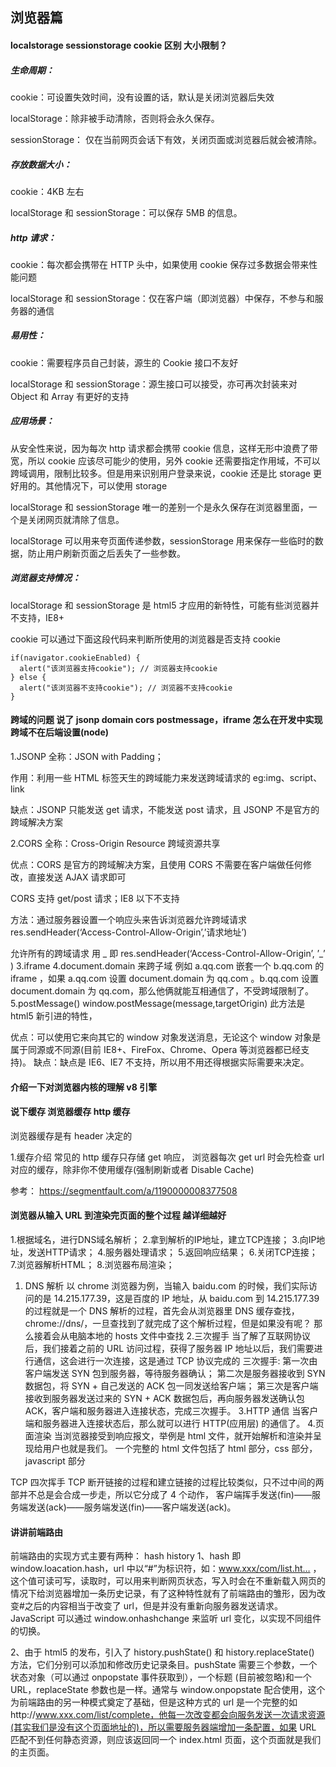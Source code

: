 ## 浏览器篇

#### localstorage sessionstorage cookie 区别 大小限制？

##### 生命周期：

cookie：可设置失效时间，没有设置的话，默认是关闭浏览器后失效

localStorage：除非被手动清除，否则将会永久保存。

sessionStorage： 仅在当前网页会话下有效，关闭页面或浏览器后就会被清除。

##### 存放数据大小：

cookie：4KB 左右

localStorage 和 sessionStorage：可以保存 5MB 的信息。

##### http 请求：

cookie：每次都会携带在 HTTP 头中，如果使用 cookie 保存过多数据会带来性能问题

localStorage 和 sessionStorage：仅在客户端（即浏览器）中保存，不参与和服务器的通信

##### 易用性：

cookie：需要程序员自己封装，源生的 Cookie 接口不友好

localStorage 和 sessionStorage：源生接口可以接受，亦可再次封装来对 Object 和 Array 有更好的支持

##### 应用场景：

从安全性来说，因为每次 http 请求都会携带 cookie 信息，这样无形中浪费了带宽，所以 cookie 应该尽可能少的使用，另外 cookie 还需要指定作用域，不可以跨域调用，限制比较多。但是用来识别用户登录来说，cookie 还是比 storage 更好用的。其他情况下，可以使用 storage

localStorage 和 sessionStorage 唯一的差别一个是永久保存在浏览器里面，一个是关闭网页就清除了信息。

localStorage 可以用来夸页面传递参数，sessionStorage 用来保存一些临时的数据，防止用户刷新页面之后丢失了一些参数。

##### 浏览器支持情况：

localStorage 和 sessionStorage 是 html5 才应用的新特性，可能有些浏览器并不支持，IE8+

cookie 可以通过下面这段代码来判断所使用的浏览器是否支持 cookie

```
if(navigator.cookieEnabled) {
  alert("该浏览器支持cookie"); // 浏览器支持cookie
} else {
  alert("该浏览器不支持cookie"); // 浏览器不支持cookie
}

```

#### 跨域的问题 说了 jsonp domain cors postmessage，iframe 怎么在开发中实现跨域不在后端设置(node)

1.JSONP
全称：JSON with Padding；

作用：利用一些 HTML 标签天生的跨域能力来发送跨域请求的 eg:img、script、link

缺点：JSONP 只能发送 get 请求，不能发送 post 请求，且 JSONP 不是官方的跨域解决方案

2.CORS
全称：Cross-Origin Resource 跨域资源共享

优点：CORS 是官方的跨域解决方案，且使用 CORS 不需要在客户端做任何修改，直接发送 AJAX 请求即可

CORS 支持 get/post 请求；IE8 以下不支持

方法：通过服务器设置一个响应头来告诉浏览器允许跨域请求
res.sendHeader(‘Access-Control-Allow-Origin’,’请求地址’)

允许所有的跨域请求 用 _ 即 res.sendHeader(‘Access-Control-Allow-Origin’, ’_’ )
3.iframe
4.document.domain 来跨子域
例如 a.qq.com 嵌套一个 b.qq.com 的 iframe ，如果 a.qq.com 设置 document.domain 为 qq.com 。b.qq.com 设置 document.domain 为 qq.com，那么他俩就能互相通信了，不受跨域限制了。
5.postMessage()
window.postMessage(message,targetOrigin) 此方法是 html5 新引进的特性，

优点：可以使用它来向其它的 window 对象发送消息，无论这个 window 对象是属于同源或不同源(目前 IE8+、FireFox、Chrome、Opera 等浏览器都已经支持)。
缺点：缺点是 IE6、IE7 不支持，所以用不用还得根据实际需要来决定。

#### 介绍一下对浏览器内核的理解 v8 引擎

#### 说下缓存 浏览器缓存 http 缓存

浏览器缓存是有 header 决定的

1.缓存介绍
常见的 http 缓存只存储 get 响应，
浏览器每次 get url 时会先检查 url 对应的缓存，除非你不使用缓存(强制刷新或者 Disable Cache)

参考：
https://segmentfault.com/a/1190000008377508

#### 浏览器从输入 URL 到渲染完页面的整个过程 越详细越好

1.根据域名，进行DNS域名解析；
2.拿到解析的IP地址，建立TCP连接；
3.向IP地址，发送HTTP请求；
4.服务器处理请求；
5.返回响应结果；
6.关闭TCP连接；
7.浏览器解析HTML；
8.浏览器布局渲染；

1. DNS 解析
   以 chrome 浏览器为例，当输入 baidu.com 的时候，我们实际访问的是 14.215.177.39，这是百度的 IP 地址，从 baidu.com 到 14.215.177.39 的过程就是一个 DNS 解析的过程，首先会从浏览器里 DNS 缓存查找，chrome://dns/，一旦查找到了就完成了这个解析过程，但是如果没有呢？ 那么接着会从电脑本地的 hosts 文件中查找 2.三次握手
   当了解了互联网协议后，我们接着之前的 URL 访问过程，获得了服务器 IP 地址以后，我们需要进行通信，这会进行一次连接，这是通过 TCP 协议完成的
   三次握手:
   第一次由客户端发送 SYN 包到服务器，等待服务器确认；
   第二次是服务器接收到 SYN 数据包，将 SYN + 自己发送的 ACK 包一同发送给客户端；
   第三次是客户端接收到服务器发送过来的 SYN + ACK 数据包后，再向服务器发送确认包 ACK，客户端和服务器进入连接状态，完成三次握手。
   3.HTTP 通信
   当客户端和服务器进入连接状态后，那么就可以进行 HTTP(应用层) 的通信了。 4.页面渲染
   当浏览器接受到响应报文，举例是 html 文件，就开始解析和渲染并呈现给用户也就是我们。 一个完整的 html 文件包括了 html 部分，css 部分，javascript 部分

TCP 四次挥手
TCP 断开链接的过程和建立链接的过程比较类似，只不过中间的两部并不总是会合成一步走，所以它分成了 4 个动作，
客户端挥手发送(fin)——服务端发送(ack)——服务端发送(fin)——客户端发送(ack)。

#### 讲讲前端路由

前端路由的实现方式主要有两种：
hash
history
1、hash 即 window.loacation.hash，url 中以“#”为标识符，如：www.xxx/com/list.ht… ，这个值可读可写，读取时，可以用来判断网页状态，写入时会在不重新载入网页的情况下给浏览器增加一条历史记录，有了这种特性就有了前端路由的雏形，因为改变#之后的内容相当于改变了 url，但是并没有重新向服务器发送请求。JavaScript 可以通过 window.onhashchange 来监听 url 变化，以实现不同组件的切换。

2、由于 html5 的发布，引入了 history.pushState() 和 history.replaceState() 方法，它们分别可以添加和修改历史记录条目。pushState 需要三个参数，一个状态对象（可以通过 onpopstate 事件获取到），一个标题 (目前被忽略)和一个 URL，replaceState 参数也是一样。通常与 window.onpopstate 配合使用，这个为前端路由的另一种模式奠定了基础，但是这种方式的 url 是一个完整的如http://www.xxx.com/list/complete，他每一次改变都会向服务发送一次请求资源(其实我们是没有这个页面地址的)，所以需要服务器端增加一条配置，如果 URL 匹配不到任何静态资源，则应该返回同一个 index.html 页面，这个页面就是我们的主页面。
